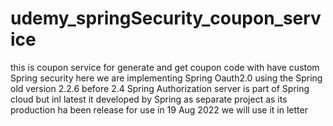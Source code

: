 # udemy_springSecurity_coupon_service
this is coupon service for generate and get coupon code with have custom Spring security 
here we are implementing  Spring Oauth2.0 using the Spring old version 2.2.6 before 2.4 Spring Authorization server 
is part of Spring cloud but inl latest it developed by Spring as separate project as its production ha been release for use in 19 Aug 2022  we  will use it in letter 
